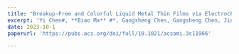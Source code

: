 ```yaml
---
title: "Breakup-Free and Colorful Liquid Metal Thin Films via Electrochemical Oxidation"
excerpt: 'Yi Chen#, **Biao Ma** #*, Gangsheng Chen, Gangsheng Chen, Jin Zhang, Dezhi Feng, Wei Tian, Taiming Zhang, Chao Zhao, Fei Rong, and Hong Liu*. **ACS Appl. Mater. Interfaces**, 2023'
date: 2023-10-1
paperurl: 'https://pubs.acs.org/doi/full/10.1021/acsami.3c11966'

---
```

